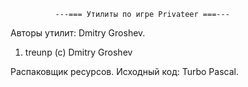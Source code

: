 ﻿              ---=== Утилиты по игре Privateer ===---

Авторы утилит: Dmitry Groshev.

1. treunp (c) Dmitry Groshev

Распаковщик ресурсов. Исходный код: Turbo Pascal.
